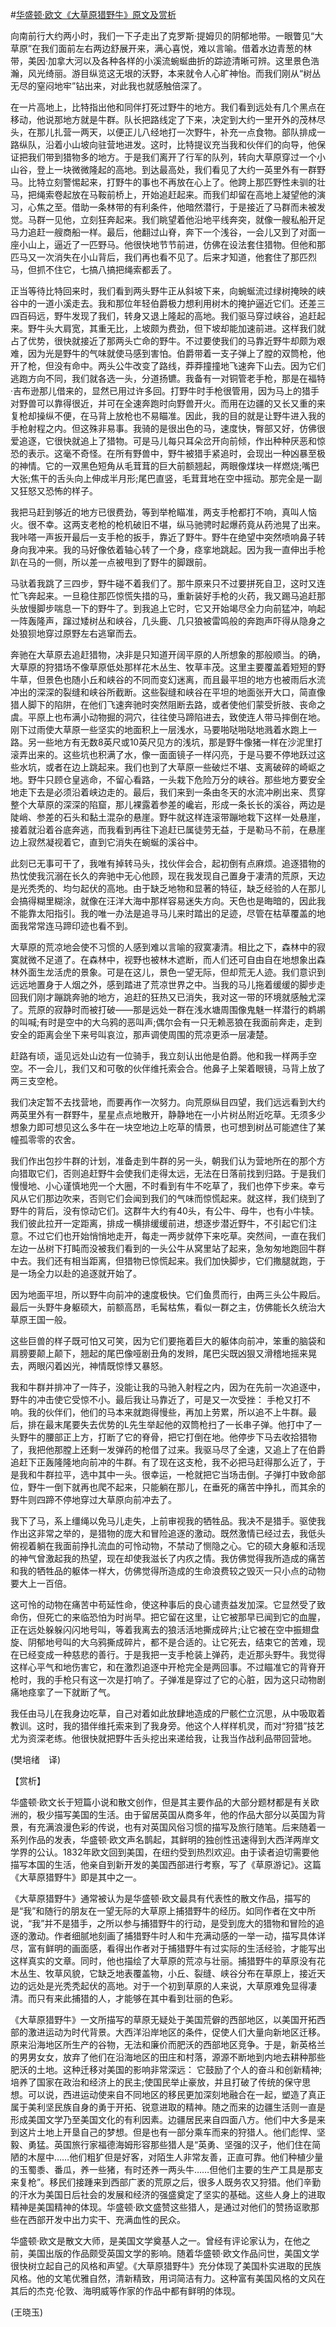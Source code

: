 #[华盛顿·欧文《大草原猎野牛》原文及赏析](https://www.vrrw.net/wx/12162.html)

向南前行大约两小时，我们一下子走出了克罗斯·提姆贝的阴郁地带。一眼瞥见“大草原”在我们面前左右两边舒展开来，满心喜悦，难以言喻。借着水边青葱的林带，美因·加拿大河以及各种各样的小溪流蜿蜒曲折的踪迹清晰可辨。这里景色浩瀚，风光绮丽。游目纵览这无垠的沃野，本来就令人心旷神怡。而我们刚从“树丛无尽的窒闷地牢”钻出来，对此我也就感触倍深了。

在一片高地上，比特指出他和同伴打死过野牛的地方。我们看到远处有几个黑点在移动，他说那地方就是牛群。队长把路线定了下来，决定到大约一里开外的茂林尽头，在那儿扎营一两天，以便正儿八经地打一次野牛，补充一点食物。部队排成一路纵队，沿着小山坡向驻营地进发。这时，比特提议充当我和伙伴们的向导，他保证把我们带到猎物多的地方。于是我们离开了行军的队列，转向大草原穿过一个小山谷，登上一块微微隆起的高地。到达最高处，我们看见了大约一英里外有一群野马。比特立刻警惕起来，打野牛的事也不再放在心上了。他跨上那匹野性未驯的壮马，把绳索卷起放在马鞍前桥上，开始追赶起来。而我们却留在高地上凝望他的演习，心焦之至。借助一条林带的有利条件，他暗然潜行，于是接近了马群而未被发觉。马群一见他，立刻狂奔起来。我们眺望着他沿地平线奔突，就像一艘私船开足马力追赶一艘商船一样。最后，他翻过山脊，奔下一个浅谷，一会儿又到了对面一座小山上，逼近了一匹野马。他很快地节节前进，仿佛在设法套住猎物。但他和那匹马又一次消失在小山背后，我们再也看不见了。后来才知道，他套住了那匹烈马，但抓不住它，七搞八搞把绳索都丢了。

正当等待比特回来时，我们看到两头野牛正从斜坡下来，向蜿蜒流过绿树掩映的峡谷中的一道小溪走去。我和那位年轻伯爵极力想利用树木的掩护逼近它们。还差三四百码远，野牛发现了我们，转身又退上隆起的高地。我们驱马穿过峡谷，追赶起来。野牛头大肩宽，其重无比，上坡颇为费劲，但下坡却能加速前进。这样我们就占了优势，很快就接近了那两头亡命的野牛。不过要使我们的马靠近野牛却颇为艰难，因为光是野牛的气味就使马感到害怕。伯爵带着一支子弹上了膛的双筒枪，他开了枪，但没有命中。两头公牛改变了路线，莽莽撞撞地飞速奔下山去。因为它们逃跑方向不同，我们就各选一头，分道扬镳。我备有一对铜管老手枪，那是在福特·吉布逊那儿借来的，显然已用过许多回。打野牛时手枪很管用，因为马上的猎手对野兽可以靠得很近，并可在全速奔跑时向野兽开火。而用在边疆的又长又重的来复枪却操纵不便，在马背上放枪也不易瞄准。因此，我的目的就是让野牛进入我的手枪射程之内。但这殊非易事。我骑的是很出色的马，速度快，臀部又好，仿佛很爱追逐，它很快就追上了猎物。可是马儿每只耳朵岔开向前倾，作出种种厌恶和惊恐的表示。这毫不奇怪。在所有野兽中，野牛被猎手紧追时，会现出一种凶暴至极的神情。它的一双黑色短角从毛茸茸的巨大前额翘起，两眼像煤块一样燃烧;嘴巴大张;焦干的舌头向上伸成半月形;尾巴直竖，毛茸茸地在空中摇动。那完全是一副又狂怒又恐怖的样子。



我把马赶到够近的地方已很费劲，等到举枪瞄准，两支手枪都打不响，真叫人恼火。很不幸。这两支老枪的枪机破旧不堪，纵马驰骋时起爆药竟从药池晃了出来。我咔嗒一声扳开最后一支手枪的扳手，靠近了野牛。野牛在绝望中突然喷响鼻子转身向我冲来。我的马好像依着轴心转了一个身，痉挛地跳起。因为我一直伸出手枪趴在马的一侧，所以差一点被甩到了野牛的脚跟前。

马驮着我跳了三四步，野牛碰不着我们了。那牛原来只不过要拼死自卫，这时又连忙飞奔起来。一旦稳住那匹惊慌失措的马，重新装好手枪的火药，我又踢马追赶那头放慢脚步喘息一下的野牛了。到我追上它时，它又开始竭尽全力向前猛冲，响起一阵轰隆声，蹿过矮树丛和峡谷，几头鹿、几只狼被雷鸣般的奔跑声吓得从隐身之处狼狈地穿过原野左右逃窜而去。

奔驰在大草原去追赶猎物，决非是只知道开阔平原的人所想象的那般顺当。的确，大草原的狩猎场不像草原低处那样花木丛生、牧草丰茂。这里主要覆盖着短短的野牛草，但景色也随小丘和峡谷的不同而变幻迷离，而且最平坦的地方也被雨后水流冲出的深深的裂缝和峡谷所截断。这些裂缝和峡谷在平坦的地面张开大口，简直像猎人脚下的陷阱，在他们飞速奔驰时突然阻断去路，或者使他们蒙受折肢、丧命之虞。平原上也布满小动物掘的洞穴，往往使马蹄陷进去，致使连人带马摔倒在地。刚下过雨使大草原一些坚实的地面积上一层浅水，马要啪哒啪哒地溅着水跑上一路。另一些地方有无数8英尺或10英尺见方的浅坑，那是野牛像猪一样在沙泥里打滚弄出来的。这些坑也积满了水，像一面面镜子一样闪亮，于是马要不停地跃过这些水坑，或者在边上跳起来。我们也到了大草原一些破烂不堪、支离破碎的崎岖之地。野牛只顾仓皇逃命，不留心看路，一头栽下危险万分的峡谷。那些地方要安全地走下去是必须沿着峡边走的。最后，我们来到一条由冬天的水流冲刷出来、贯穿整个大草原的深深的陷窟，那儿裸露着参差的巉岩，形成一条长长的溪谷，两边是陡峭、参差的石头和黏土混杂的悬崖。野牛就这样连滚带蹦地栽下这样一处悬崖，接着就沿着谷底奔逃，而我看到再往下追赶已属徒劳无益，于是勒马不前，在悬崖边上寂然凝视着它，直到它消失在蜿蜒的溪谷中。

此刻已无事可干了，我唯有掉转马头，找伙伴会合，起初倒有点麻烦。追逐猎物的热忱使我沉溺在长久的奔驰中无心他顾，现在我发现自己置身于凄清的荒原，天边是光秃秃的、均匀起伏的高地。由于缺乏地物和显著的特征，缺乏经验的人在那儿会搞得糊里糊涂，就像在汪洋大海中那样容易迷失方向。天色也是晦暗的，因此我不能靠太阳指引。我的唯一办法是追寻马儿来时踏出的足迹，尽管在枯草覆盖的地面我常常连马蹄印迹也看不到。

大草原的荒凉地会使不习惯的人感到难以言喻的寂寞凄清。相比之下，森林中的寂寞就微不足道了。在森林中，视野也被林木遮断，而人们还可自由自在地想象出森林外面生龙活虎的景象。可是在这儿，景色一望无际，但却荒无人迹。我们意识到远远地置身于人烟之外，感到踏进了荒凉世界之中。当我的马儿拖着缓缓的脚步走回我们刚才蹦跳奔驰的地方，追赶的狂热又已消失，我对这一带的环境就感触尤深了。荒原的寂静时而被打破——那是远处一群在浅水塘周围像鬼魅一样潜行的鹈鹕的叫喊;有时是空中的大乌鸦的恶叫声;偶尔会有一只无赖恶狼在我面前奔走，走到安全的距离会坐下来号叫哀泣，那声调使周围的荒凉更添一层凄楚。

赶路有顷，遥见远处山边有一位骑手，我立刻认出他是伯爵。他和我一样两手空空。不一会儿，我们又和可敬的伙伴维托索会合。他鼻子上架着眼镜，马背上放了两三支空枪。

我们决定暂不去找营地，而要再作一次努力。向荒原纵目四望，我们远远看到大约两英里外有一群野牛，星星点点地散开，静静地在一小片树丛附近吃草。无须多少想象力即可想见这么多牛在一块空地边上吃草的情景，也可想到树丛可能遮住了某幢孤零零的农舍。

我们作出包抄牛群的计划，准备走到牛群的另一头，朝我们认为营地所在的那个方向猎取它们，否则追赶野牛会使我们走得太远，无法在日落前找到归路。于是我们慢慢地、小心谨慎地兜一个大圈，不时看到有牛不吃草了，我们也停下步来。幸亏风从它们那边吹来，否则它们会闻到我们的气味而惊慌起来。就这样，我们绕到了野牛的背后，没有惊动它们。这群牛大约有40头，有公牛、母牛，也有小牛犊。我们彼此拉开一定距离，排成一横排缓缓前进，想逐步潜近野牛，不引起它们注意。不过它们也开始悄悄地走开，每走一两步就停下来吃草。突然间，一直在我们左边一丛树下打盹而没被我们看到的一头公牛从窝里站了起来，急匆匆地跑回牛群中去。我们还有相当距离，但猎物已惊慌起来。我们加快脚步，它们撒腿就跑，于是一场全力以赴的追逐就开始了。

因为地面平坦，所以野牛向前冲的速度极快。它们鱼贯而行，由两三头公牛殿后。最后一头野牛身躯硕大，前额高昂，毛髯枯焦，看似一群之主，仿佛能长久统治大草原王国一般。

这些巨兽的样子既可怕又可笑，因为它们要拖着巨大的躯体向前冲，笨重的脑袋和肩膀要颠上颠下，翘起的尾巴像哑剧丑角的发辫，尾巴尖既凶狠又滑稽地摇来晃去，两眼闪着凶光，神情既惊悸又暴怒。

我和牛群并排冲了一阵子，没能让我的马驰入射程之内，因为在先前一次追逐中，野牛的冲击使它受惊不小。最后我让马靠近了，可是又一次受挫： 手枪又打不响。我的伙伴们，他们的马本来就跑得慢些，再加上劳累，所以追不上牛群。最后，排在最末尾要失去优势的L先生举起他的双筒枪扫了一长串子弹。他打中了一头野牛的腰部正上方，打断了它的脊骨，把它打倒在地。他停步下马去收拾猎物了，我把他那膛上还剩一发弹药的枪借了过来。我驱马尽了全速，又追上了在伯爵追赶下正轰隆隆地向前冲的牛群。有了现在这支枪，我不必把马赶得那么近了，于是我和牛群拉平，选中其中一头。很幸运，一枪就把它当场击倒。子弹打中致命部位，野牛一倒下就再也爬不起来，只能躺在那儿，在垂死的痛苦中挣扎，而其余的野牛则四蹄不停地穿过大草原向前冲去了。

我下了马，系上缰绳以免马儿走失，上前审视我的牺牲品。我决不是猎手。驱使我作出这非常之举的，是猎物的庞大和冒险追逐的激动。既然激情已经过去，我低头俯视着躺在我面前挣扎流血的可怜动物，不禁动了恻隐之心。它的硕大身躯和活现的神气曾激起我的热望，现在却使我滋长了内疚之情。我仿佛觉得我所造成的痛苦和我的牺牲品的躯体一样大，仿佛觉得所造成的生命浪费较之毁灭一只小点的动物要大上一百倍。

这可怜的动物在痛苦中苟延性命，使这种事后的良心谴责益发加深。它显然受了致命伤，但死亡的来临恐怕为时尚早。把它留在这里，让它被那早已闻到它的血腥，正在远处躲躲闪闪地号叫，等着我离去的狼活活地撕成碎片;让它被在空中振翅盘旋、阴郁地号叫的大乌鸦撕成碎片，都不是合适的。让它死去，结束它的苦难，现在已经变成一种慈悲的善行。于是我把一支手枪装上弹药，走近那头野牛。我觉得这样心平气和地伤害它，和在激烈追逐中开枪完全是两回事。不过瞄准它的背脊开枪时，我的手枪只有这一次是打响了。子弹准是穿过了它的心脏，因为这只动物剧痛地痉挛了一下就断了气。

我任由马儿在我身边吃草，自己对着如此放肆地造成的尸骸伫立沉思，从中吸取着教训。这时，我的猎伴维托索来到了我身旁。他这个人样样机灵，而对“狩猎”技艺尤为资深老练。他很快就把野牛舌头挖出来递给我，让我当作战利品带回营地。

(樊培绪　译)

【赏析】

华盛顿·欧文长于短篇小说和散文创作，但是其主要作品的大部分题材都是有关欧洲的，极少描写美国的生活。由于留居英国从商多年，他的作品大部分以英国为背景，有充满浪漫色彩的传说，也有对英国风俗习惯的描写及旅行随笔。后来随着一系列作品的发表，华盛顿·欧文声名鹊起，其鲜明的独创性迅速得到大西洋两岸文学界的公认。1832年欧文回到美国，在纽约受到热烈欢迎。由于读者迫切需要他描写本国的生活，他亲自到新开发的美国西部进行考察，写了《草原游记》。这篇《大草原猎野牛》即是其中之一。

《大草原猎野牛》通常被认为是华盛顿·欧文最具有代表性的散文作品，描写的是“我”和随行的朋友在一望无际的大草原上捕猎野牛的经历。如同作者在文中所说，“我”并不是猎手，之所以参与捕猎野牛的行动，是受到庞大的猎物和冒险的追逐的激动。作者细腻地刻画了捕猎野牛时人和牛充满动感的一举一动，描写具体详尽，富有鲜明的画面感，看得出作者对于捕猎野牛有过实际的生活经验，才能写出这样真实的文章。同时，他也描绘了大草原的荒凉与壮丽。捕猎野牛的草原没有花木丛生、牧草风貌，它缺乏地表覆盖物，小丘、裂缝、峡谷分布在草原上，接近天边的远处是光秃秃起伏的高地。对于一个初到草原的人来说，大草原难免显得凄清。而只有来此捕猎的人，才能够在其中看到壮丽的色彩。

《大草原猎野牛》一文所描写的草原无疑处于美国荒僻的西部地区，以美国开拓西部的激进运动为时代背景。大西洋沿岸地区的条件，促使人们大量向新地区迁移。原来沿海地区所生产的谷物，无法和廉价而肥沃的西部地区竞争。于是，新英格兰的男男女女，放弃了他们在沿海地区的田庄和村落，源源不断地到内地去耕种那些肥沃的土地。这种迁移对美国的影响非常深远： 它鼓励了个人的奋斗和创新精神;培养了国家在政治和经济上的民主;使国民举止豪放，并且打破了传统的保守思想。可以说，西进运动使来自不同地区的移民更加深刻地融合在一起，塑造了真正属于美利坚民族自身的勇于开拓、锐意进取的精神。随之而来的边疆生活则一直是形成美国文学乃至美国文化的有利因素。边疆居民来自四面八方。他们中大多是来到这片土地上开垦自己的梦想。但是也有一部分乘车而来的狩猎人。他们彪悍、坚毅、勇猛。英国旅行家福德海姆形容那些猎人是“英勇、坚强的汉子，他们住在简陋的木屋中……他们粗犷但是好客，对陌生人非常友善，正直可靠。他们种植少量的玉蜀黍、番瓜，养一些猪，有时还养一两头牛……但他们主要的生产工具是那支来复枪”。移民们接踵来到西部广袤的荒原之后，很多人既务农又狩猎。他们辛勤的汗水为美国日后社会的发展和经济的强盛奠定了坚实的基础。这些人身上的进取精神是美国精神的体现。华盛顿·欧文盛赞这些猎人，是通过对他们的赞扬讴歌那些在西部开发中出力实干、充满血性的民众。

华盛顿·欧文是散文大师，是美国文学奠基人之一。曾经有评论家认为，在他之前，美国出版的作品颇受英国文学的影响。随着华盛顿·欧文作品问世，美国文学很快树立起自己的风格和声望。《大草原猎野牛》充分体现了美国朴实进取的民族风格。他的文笔优雅自然，清新精致，用词简洁有力。这种富有美国风格的文风在其后的杰克·伦敦、海明威等作家的作品中都有鲜明的体现。

(王晓玉)

